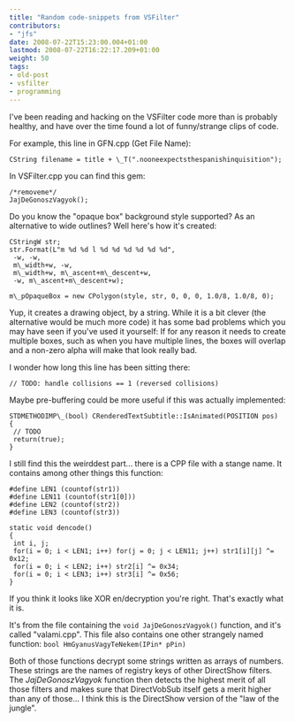 ```yaml
---
title: "Random code-snippets from VSFilter"
contributors:
- "jfs"
date: 2008-07-22T15:23:00.004+01:00
lastmod: 2008-07-22T16:22:17.209+01:00
weight: 50
tags:
- old-post
- vsfilter
- programming
---
```

I've been reading and hacking on the VSFilter code more than is probably healthy, and have over the time found a lot of funny/strange clips of code.

For example, this line in GFN.cpp (Get File Name):

```
CString filename = title + \_T(".nooneexpectsthespanishinquisition");
```


In VSFilter.cpp you can find this gem:

```
/*removeme*/
JajDeGonoszVagyok();
```



Do you know the "opaque box" background style supported? As an alternative to wide outlines? Well here's how it's created:

```
CStringW str;
str.Format(L"m %d %d l %d %d %d %d %d %d",
 -w, -w,
 m\_width+w, -w,
 m\_width+w, m\_ascent+m\_descent+w,
 -w, m\_ascent+m\_descent+w);

m\_pOpaqueBox = new CPolygon(style, str, 0, 0, 0, 1.0/8, 1.0/8, 0);
```

Yup, it creates a drawing object, by a string. While it is a bit clever (the alternative would be much more code) it has some bad problems which you may have seen if you've used it yourself: If for any reason it needs to create multiple boxes, such as when you have multiple lines, the boxes will overlap and a non-zero alpha will make that look really bad.

I wonder how long this line has been sitting there:

```
// TODO: handle collisions == 1 (reversed collisions)
```


Maybe pre-buffering could be more useful if this was actually implemented:

```
STDMETHODIMP\_(bool) CRenderedTextSubtitle::IsAnimated(POSITION pos)
{
 // TODO
 return(true);
}
```


I still find this the weirddest part... there is a CPP file with a stange name. It contains among other things this function:

```
#define LEN1 (countof(str1))
#define LEN11 (countof(str1[0]))
#define LEN2 (countof(str2))
#define LEN3 (countof(str3))

static void dencode()
{
 int i, j;
 for(i = 0; i < LEN1; i++) for(j = 0; j < LEN11; j++) str1[i][j] ^= 0x12;
 for(i = 0; i < LEN2; i++) str2[i] ^= 0x34;
 for(i = 0; i < LEN3; i++) str3[i] ^= 0x56;
}
```

If you think it looks like XOR en/decryption you're right. That's exactly what it is.

It's from the file containing the `void JajDeGonoszVagyok()` function, and it's called "valami.cpp". This file also contains one other strangely named function: `bool HmGyanusVagyTeNekem(IPin* pPin)`

Both of those functions decrypt some strings written as arrays of numbers. These strings are the names of registry keys of other DirectShow filters. The *JajDeGonoszVagyok* function then detects the highest merit of all those filters and makes sure that DirectVobSub itself gets a merit higher than any of those... I think this is the DirectShow version of the "law of the jungle".


